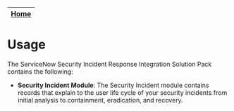 | [Home](https://github.com/fortinet-fortisoar/solution-pack-servicenow-security-incident-response-integration/blob/release/1.0.0/README.md) | 
|--------------------------------------------|

# Usage

The ServiceNow Security Incident Response Integration Solution Pack contains the following:

- **Security Incident Module**: The Security Incident module contains records that explain to the user life cycle of your security incidents from initial analysis to containment, eradication, and recovery.
